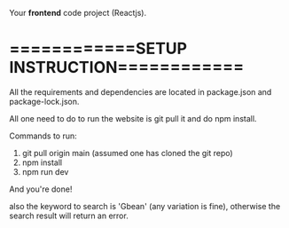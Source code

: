 Your **frontend** code project (Reactjs).




============SETUP INSTRUCTION============
=========================================



All the requirements and dependencies are located in package.json and package-lock.json.

All one need to do to run the website is git pull it and do npm install.

Commands to run:

1. git pull origin main     (assumed one has cloned the git repo)
2. npm install
3. npm run dev



And you're done!


also the keyword to search is 'Gbean' (any variation is fine), otherwise the search result will return an error.

